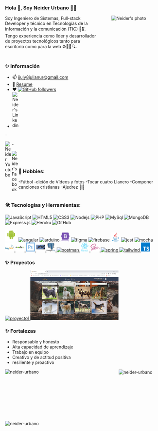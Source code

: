 ### Hola 👋, Soy [Neider Urbano](https://github.com/Neider-Urbano) 👨‍💻
<img align="right" height="350px" style="margin-right:40px; margin-left:40px" alt="Neider's photo" src="https://avatars.githubusercontent.com/u/80359162?s=400&u=2f6addf63da1daca7c818ca21e5a9a4f527fbd3d&v=4" />
<p>
Soy Ingeniero de Sistemas, Full-stack Developer y 
técnico en Tecnologías de la información y la 
comunicación (TIC) 🚀🎖️. Tengo experiencia como líder y desarrollador 
de proyectos tecnológicos tanto para escritorio como para la web ⚙️👏🏼🔍.
<br/>
<br/>
  
### ✨ Información

-   📫 jjuly8julianur@gmail.com
-   📝 [Resume](https://drive.google.com/file/d/1p5eM20YY464Ca4-JfZm1GuAHuhp81Zt2/view?usp=sharing)
-   ♥ [![GitHub followers](https://img.shields.io/github/followers/Neider-Urbano?label=Follow&style=social)](https://github.com/Neider-Urbano/?tab=follow) 
- <div style="display:flex; align-items:center">
    <a href="https://www.linkedin.com/in/neiderurbano08" target="_blank">
      <img align="left" style="margin-right:5px" alt="Neider's Linkedin" width="22px" src="https://cdn-icons-png.flaticon.com/512/174/174857.png" />
    </a>
  </div>
-<div>
  <a href="https://www.youtube.com/channel/UCPmgVecuDCSzUPFfoYJ0r8w" target="_blank">
    <img align="left" alt="Neider Youtube" width="22px" src="https://icones.pro/wp-content/uploads/2021/02/youtube-logo-icone.png" />
  </a>
</div>

-<div>
  <a href="https://www.facebook.com/neider.urbano.355/" target="_blank">
    <img align="left" alt="Neider's Facebook" width="22px" src="https://cdn-icons-png.flaticon.com/512/124/124010.png" />
  </a>
</div>
<br />
<br/>
  
  ### 🎿 Hobbies:
-Fútbol 
-dición de Vídeos y fotos
-Tocar  cuatro Llanero
-Componer canciones cristianas
-Ajedrez 🤔🤖
<br />
<br/>

### 🛠️ Tecnologias y Herramientas:

![JavaScript](https://img.shields.io/badge/-JavaScript-black?style=flat-square&logo=javascript)
![HTML5](https://img.shields.io/badge/-HTML5-black?style=flat-square&logo=html5&logoColor=white)
![CSS3](https://img.shields.io/badge/-CSS3-black?style=flat-square&logo=css3)
![Nodejs](https://img.shields.io/badge/-Nodejs-black?style=flat-square&logo=Node.js)
![PHP](https://img.shields.io/badge/-PHP-black?style=flat-square&logo=PHP)
![MySql](https://img.shields.io/badge/-MySql-black?style=flat-square&logo=mysql)
![MongoDB](https://img.shields.io/badge/-MongoDB-black?style=flat-square&logo=mongodb)
![Express.js](https://img.shields.io/badge/-Express-black?style=flat-square&logo=expressjs)
![Heroku](https://img.shields.io/badge/-Heroku-black?style=flat-square&logo=heroku)
![GitHub](https://img.shields.io/badge/-GitHub-black?style=flat-square&logo=github)

  
<p align="left"> 
  <a href="https://developer.android.com" target="_blank" rel="noreferrer"> 
    <img src="https://raw.githubusercontent.com/devicons/devicon/master/icons/android/android-original-wordmark.svg" alt="android" width="40" height="40"/> 
  </a> 
  <a href="https://angular.io" target="_blank" rel="noreferrer"> 
    <img src="https://angular.io/assets/images/logos/angular/angular.svg" alt="angular" width="30" height="30"/> 
  </a> 
  <a href="https://www.arduino.cc/" target="_blank" rel="noreferrer"> 
    <img src="https://cdn.worldvectorlogo.com/logos/arduino-1.svg" alt="arduino" width="30" height="30"/> 
  </a> 
  <a href="https://getbootstrap.com" target="_blank" rel="noreferrer"> 
    <img src="https://raw.githubusercontent.com/devicons/devicon/master/icons/bootstrap/bootstrap-plain-wordmark.svg" alt="bootstrap" width="30" height="30"/> 
  </a> 
  <a href="https://www.figma.com/" target="_blank" rel="noreferrer"> 
    <img src="https://www.vectorlogo.zone/logos/figma/figma-icon.svg" alt="figma" width="30" height="30"/> 
  </a> 
  <a href="https://firebase.google.com/" target="_blank" rel="noreferrer"> 
    <img src="https://www.vectorlogo.zone/logos/firebase/firebase-icon.svg" alt="firebase" width="30" height="30"/>
  </a>  
  <a href="https://www.java.com" target="_blank" rel="noreferrer"> 
    <img src="https://raw.githubusercontent.com/devicons/devicon/master/icons/java/java-original.svg" alt="java" width="30" height="30"/> 
  </a> 
  <a href="https://jestjs.io" target="_blank" rel="noreferrer"> 
    <img src="https://www.vectorlogo.zone/logos/jestjsio/jestjsio-icon.svg" alt="jest" width="30" height="30"/> 
  </a> 
  <a href="https://mochajs.org" target="_blank" rel="noreferrer"> 
    <img src="https://www.vectorlogo.zone/logos/mochajs/mochajs-icon.svg" alt="mocha" width="30" height="30"/> 
  </a> 
  <a href="https://www.mysql.com/" target="_blank" rel="noreferrer"> 
    <img src="https://raw.githubusercontent.com/devicons/devicon/master/icons/mysql/mysql-original-wordmark.svg" alt="mysql" width="30" height="30"/> 
  </a>
  <a href="https://nodejs.org" target="_blank" rel="noreferrer"> 
    <img src="https://raw.githubusercontent.com/devicons/devicon/master/icons/nodejs/nodejs-original-wordmark.svg" alt="nodejs" width="30" height="30"/> 
  </a> 
  <a href="https://www.photoshop.com/en" target="_blank" rel="noreferrer"> 
    <img src="https://raw.githubusercontent.com/devicons/devicon/master/icons/photoshop/photoshop-line.svg" alt="photoshop" width="30" height="30"/> 
  </a> 
  <a href="https://www.php.net" target="_blank" rel="noreferrer"> 
    <img src="https://raw.githubusercontent.com/devicons/devicon/master/icons/php/php-original.svg" alt="php" width="30" height="30"/> 
  </a> 
  <a href="https://www.postgresql.org" target="_blank" rel="noreferrer"> 
    <img src="https://raw.githubusercontent.com/devicons/devicon/master/icons/postgresql/postgresql-original-wordmark.svg" alt="postgresql" width="30" height="30"/>     </a> 
  <a href="https://postman.com" target="_blank" rel="noreferrer"> 
    <img src="https://www.vectorlogo.zone/logos/getpostman/getpostman-icon.svg" alt="postman" width="30" height="30"/> 
  </a> 
  <a href="https://reactjs.org/" target="_blank" rel="noreferrer"> 
    <img src="https://raw.githubusercontent.com/devicons/devicon/master/icons/react/react-original-wordmark.svg" alt="react" width="30" height="30"/> 
  </a> 
  <a href="https://sass-lang.com" target="_blank" rel="noreferrer"> 
    <img src="https://raw.githubusercontent.com/devicons/devicon/master/icons/sass/sass-original.svg" alt="sass" width="30" height="30"/> 
  </a> 
  <a href="https://spring.io/" target="_blank" rel="noreferrer"> 
    <img src="https://www.vectorlogo.zone/logos/springio/springio-icon.svg" alt="spring" width="30" height="30"/> 
  </a> 
  <a href="https://tailwindcss.com/" target="_blank" rel="noreferrer"> 
    <img src="https://www.vectorlogo.zone/logos/tailwindcss/tailwindcss-icon.svg" alt="tailwind" width="30" height="30"/> 
  </a> 
  <a href="https://www.typescriptlang.org/" target="_blank" rel="noreferrer"> 
    <img src="https://raw.githubusercontent.com/devicons/devicon/master/icons/typescript/typescript-original.svg" alt="typescript" width="30" height="30"/> 
  </a> 
</p>
 
### ✨ Proyectos

<div>
    <a href="https://github.com/Neider-Urbano/musicomerce-backend" target="_blank">
      <img style="width:290px" src="https://raw.githubusercontent.com/Neider-Urbano/musicomerce-backend/back/admin/src/routes/proyecto1.png" alt="proyecto1"/>
    </a>
     <a href="https://github.com/Neider-Urbano/proyectoindividual" target="_blank">
        <img style="width:290px" src="https://raw.githubusercontent.com/Neider-Urbano/proyectoindividual/main/client/src/images/fondos/proyecto2.png" alt="proyecto2"/>
     </a>
</div>
  

### ✨ Fortalezas
-   Responsable y honesto
-   Alta capacidad de aprendizaje
-   Trabajo en equipo
-   Creativo y de actitud positiva
-   resiliente y proactivo



<div>
<p><img align="left" style="width:370px; height:170px" src="https://github-readme-stats.vercel.app/api/top-langs?username=neider-urbano&show_icons=true&locale=en&layout=compact" alt="neider-urbano" /></p>

<p>&nbsp;<img align="center" style="width:370px; height:170px" src="https://github-readme-stats.vercel.app/api?username=neider-urbano&show_icons=true&locale=en" alt="neider-urbano" /></p>

<p><img align="left" style="width:370px; height:170" src="https://github-readme-streak-stats.herokuapp.com/?user=neider-urbano&" alt="neider-urbano" /></p>
</div>



